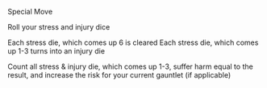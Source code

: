 Special Move

Roll your stress and injury dice

Each stress die, which comes up 6 is cleared
Each stress die, which comes up 1-3 turns into an injury die

Count all stress & injury die, which comes up 1-3, suffer harm equal to the result, and increase the risk for your current gauntlet (if applicable)